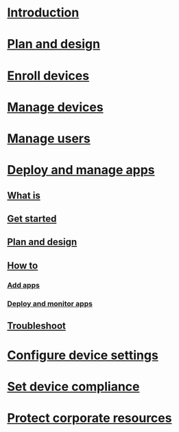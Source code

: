 # [Introduction](/intune-azure/introduction/what-is-microsoft-intune)
# [Plan and design](/intune-azure/plan-and-design/get-started)
# [Enroll devices](/intune-azure/enroll-devices/what-is)
# [Manage devices](/intune-azure/manage-devices/what-is)
# [Manage users](/intune-azure/manage-users/what-is)
# [Deploy and manage apps](/intune-azure/deploy-apps/what-is)
## [What is](/intune-azure/deploy-apps/what-is)
## [Get started](/intune-azure/deploy-apps/get-started)
## [Plan and design](/intune-azure/deploy-apps/plan-and-design)
## [How to](/intune-azure/deploy-apps/how-to)
### [Add apps](/intune-azure/deploy-apps/add-apps)
### [Deploy and monitor apps](/intune-azure/deploy-apps/deploy-apps)
## [Troubleshoot](/intune-azure/deploy-apps/troubleshooting)
# [Configure device settings](/intune-azure/device-settings/what-is)
# [Set device compliance](/intune-azure/device-compliance/what-is)
# [Protect corporate resources](/intune-azure/protect-resources/what-is)


